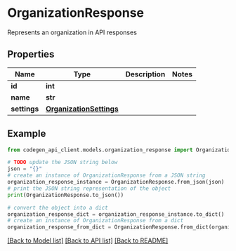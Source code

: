 # OrganizationResponse

Represents an organization in API responses

## Properties

Name | Type | Description | Notes
------------ | ------------- | ------------- | -------------
**id** | **int** |  | 
**name** | **str** |  | 
**settings** | [**OrganizationSettings**](OrganizationSettings.md) |  | 

## Example

```python
from codegen_api_client.models.organization_response import OrganizationResponse

# TODO update the JSON string below
json = "{}"
# create an instance of OrganizationResponse from a JSON string
organization_response_instance = OrganizationResponse.from_json(json)
# print the JSON string representation of the object
print(OrganizationResponse.to_json())

# convert the object into a dict
organization_response_dict = organization_response_instance.to_dict()
# create an instance of OrganizationResponse from a dict
organization_response_from_dict = OrganizationResponse.from_dict(organization_response_dict)
```
[[Back to Model list]](../README.md#documentation-for-models) [[Back to API list]](../README.md#documentation-for-api-endpoints) [[Back to README]](../README.md)


